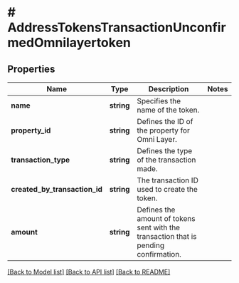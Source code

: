 # # AddressTokensTransactionUnconfirmedOmnilayertoken

## Properties

Name | Type | Description | Notes
------------ | ------------- | ------------- | -------------
**name** | **string** | Specifies the name of the token. |
**property_id** | **string** | Defines the ID of the property for Omni Layer. |
**transaction_type** | **string** | Defines the type of the transaction made. |
**created_by_transaction_id** | **string** | The transaction ID used to create the token. |
**amount** | **string** | Defines the amount of tokens sent with the transaction that is pending confirmation. |

[[Back to Model list]](../../README.md#models) [[Back to API list]](../../README.md#endpoints) [[Back to README]](../../README.md)
